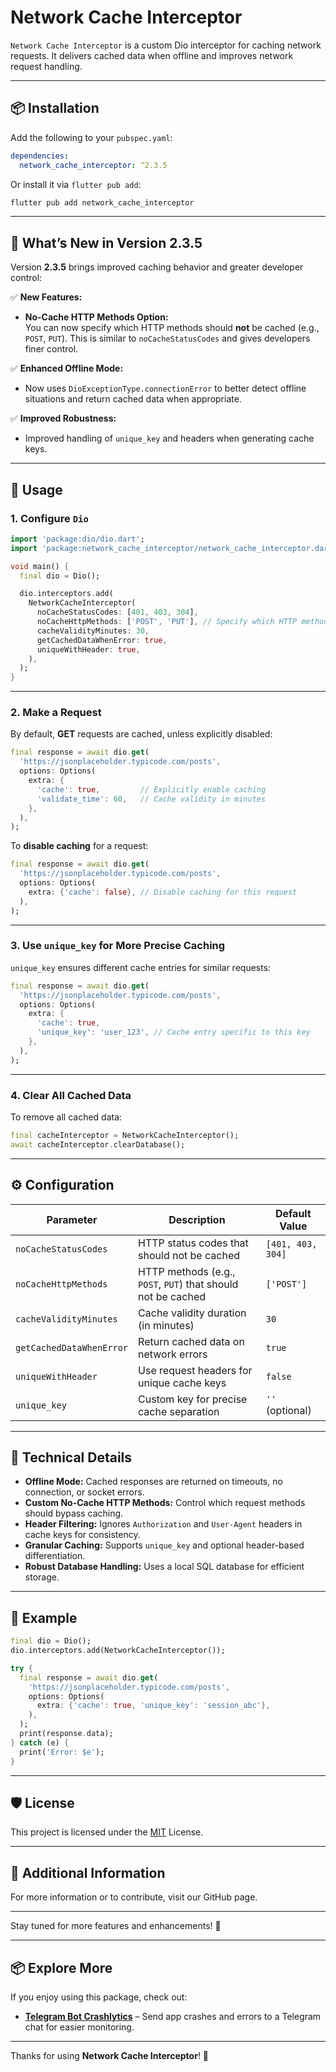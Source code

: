 
# Network Cache Interceptor

`Network Cache Interceptor` is a custom Dio interceptor for caching network requests. It delivers cached data when offline and improves network request handling.

---

## 📦 Installation

Add the following to your `pubspec.yaml`:

```yaml
dependencies:
  network_cache_interceptor: ^2.3.5
```

Or install it via `flutter pub add`:

```bash
flutter pub add network_cache_interceptor
```

---

## 🚀 What’s New in Version 2.3.5

Version **2.3.5** brings improved caching behavior and greater developer control:

✅ **New Features:**
- **No-Cache HTTP Methods Option:**  
  You can now specify which HTTP methods should **not** be cached (e.g., `POST`, `PUT`). This is similar to `noCacheStatusCodes` and gives developers finer control.

✅ **Enhanced Offline Mode:**
- Now uses `DioExceptionType.connectionError` to better detect offline situations and return cached data when appropriate.

✅ **Improved Robustness:**
- Improved handling of `unique_key` and headers when generating cache keys.

---

## 🚀 Usage

### 1. Configure `Dio`

```dart
import 'package:dio/dio.dart';
import 'package:network_cache_interceptor/network_cache_interceptor.dart';

void main() {
  final dio = Dio();

  dio.interceptors.add(
    NetworkCacheInterceptor(
      noCacheStatusCodes: [401, 403, 304],
      noCacheHttpMethods: ['POST', 'PUT'], // Specify which HTTP methods should NOT be cached
      cacheValidityMinutes: 30,
      getCachedDataWhenError: true,
      uniqueWithHeader: true,
    ),
  );
}
```

---

### 2. Make a Request

By default, **GET** requests are cached, unless explicitly disabled:

```dart
final response = await dio.get(
  'https://jsonplaceholder.typicode.com/posts',
  options: Options(
    extra: {
      'cache': true,         // Explicitly enable caching
      'validate_time': 60,   // Cache validity in minutes
    },
  ),
);
```

To **disable caching** for a request:

```dart
final response = await dio.get(
  'https://jsonplaceholder.typicode.com/posts',
  options: Options(
    extra: {'cache': false}, // Disable caching for this request
  ),
);
```

---

### 3. Use `unique_key` for More Precise Caching

`unique_key` ensures different cache entries for similar requests:

```dart
final response = await dio.get(
  'https://jsonplaceholder.typicode.com/posts',
  options: Options(
    extra: {
      'cache': true,
      'unique_key': 'user_123', // Cache entry specific to this key
    },
  ),
);
```

---

### 4. Clear All Cached Data

To remove all cached data:

```dart
final cacheInterceptor = NetworkCacheInterceptor();
await cacheInterceptor.clearDatabase();
```

---

## ⚙️ Configuration

| Parameter                | Description                                                | Default Value          |
|--------------------------|------------------------------------------------------------|------------------------|
| `noCacheStatusCodes`     | HTTP status codes that should not be cached                | `[401, 403, 304]`      |
| `noCacheHttpMethods`     | HTTP methods (e.g., `POST`, `PUT`) that should not be cached| `['POST']`             |
| `cacheValidityMinutes`   | Cache validity duration (in minutes)                       | `30`                   |
| `getCachedDataWhenError` | Return cached data on network errors                       | `true`                 |
| `uniqueWithHeader`       | Use request headers for unique cache keys                  | `false`                |
| `unique_key`             | Custom key for precise cache separation                    | `''` (optional)        |

---

## 🔧 Technical Details

- **Offline Mode:** Cached responses are returned on timeouts, no connection, or socket errors.
- **Custom No-Cache HTTP Methods:** Control which request methods should bypass caching.
- **Header Filtering:** Ignores `Authorization` and `User-Agent` headers in cache keys for consistency.
- **Granular Caching:** Supports `unique_key` and optional header-based differentiation.
- **Robust Database Handling:** Uses a local SQL database for efficient storage.

---

## 🎯 Example

```dart
final dio = Dio();
dio.interceptors.add(NetworkCacheInterceptor());

try {
  final response = await dio.get(
    'https://jsonplaceholder.typicode.com/posts',
    options: Options(
      extra: {'cache': true, 'unique_key': 'session_abc'},
    ),
  );
  print(response.data);
} catch (e) {
  print('Error: $e');
}
```

---

## 🛡️ License

This project is licensed under the [MIT](./LICENSE) License.

---

## 💬 Additional Information

For more information or to contribute, visit our GitHub page.

---

Stay tuned for more features and enhancements! 🎉

---

## 📦 Explore More

If you enjoy using this package, check out:

- **[Telegram Bot Crashlytics](https://pub.dev/packages/telegram_bot_crashlytics)** – Send app crashes and errors to a Telegram chat for easier monitoring.

---

Thanks for using **Network Cache Interceptor**! 🚀
